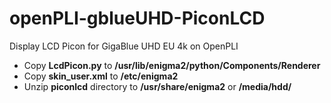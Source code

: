 # openPLI-gblueUHD-PiconLCD
Display LCD Picon for GigaBlue UHD EU 4k on OpenPLI

- Copy **LcdPicon.py** to **/usr/lib/enigma2/python/Components/Renderer**
- Copy **skin_user.xml** to **/etc/enigma2**
- Unzip **piconlcd** directory to **/usr/share/enigma2** or **/media/hdd/**
